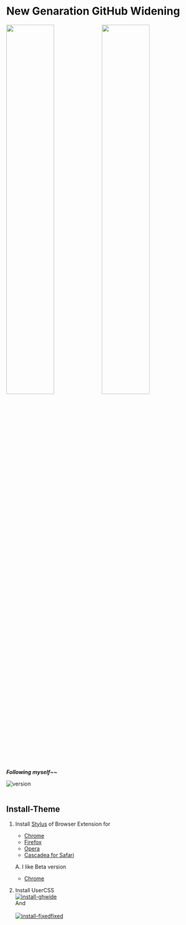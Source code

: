 # New Genaration GitHub Widening

<img src="https://user-images.githubusercontent.com/44153315/103220346-63ce8180-4963-11eb-80bf-2276ae7ac92c.png" width=50%/><img src="https://user-images.githubusercontent.com/44153315/103220554-dd666f80-4963-11eb-8f36-b9a216bdd850.png" width=50%/>

***Following myself~~***

![version](https://img.shields.io/badge/version-3.x.x-blue)
<br><br>
## Install-Theme
1. Install [Stylus](https://add0n.com/stylus.html) of Browser Extension for
    - [Chrome](https://chrome.google.com/webstore/detail/stylus/clngdbkpkpeebahjckkjfobafhncgmne)
    - [Firefox](https://addons.mozilla.org/en-US/firefox/addon/styl-us/)
    - [Opera](https://addons.opera.com/en-US/extensions/details/stylus/)
    - [Cascadea for Safari](https://cascadea.app/)
    
    A. I like Beta version
    - [Chrome](https://chrome.google.com/webstore/detail/stylus-beta/apmmpaebfobifelkijhaljbmpcgbjbdo)
2. Install UserCSS
  <br>[![install-ghwide](https://img.shields.io/badge/install:ghwide--newgen-v3.x.x-green)](https://raw.githubusercontent.com/koumaza/github-wide-newgen/master/github-wide-newgen.user.css)<br>
  And<br>
  <br>[![install-fixedfixed](https://img.shields.io/badge/install:fixed--header-v2.x.x-blue)](https://raw.githubusercontent.com/koumaza/github-wide-newgen/master/github-wide-newgen.user.css)<br>
